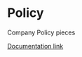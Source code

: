 # Policy

Company Policy pieces

[Documentation link](https://redback-operations.github.io/redback-documentation/docs/category/company-policies)

